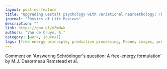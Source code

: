 ```yaml
---
layout: post-no-feature
title: "Upgrading Gestalt psychology with variational neuroethology: The case of perceptual pleasures (Commentary)"
journal: "Physics of Life Reviews"
description: ""
link: https://goo.gl/mZmdwk
authors: "Van de Cruys, S."
category: [work, journal]
tags: [free energy principle, predictive processing, Mooney images, preference, appreciation, psychoaesthetics, perceptual pleasure, Gestalt]
---
```


Comment on 'Answering Schrödinger's question: A free-energy formulation' by M.J. Desormeau Ramstead et al.
